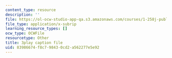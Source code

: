 ```yaml
---
content_type: resource
description: ''
file: https://ol-ocw-studio-app-qa.s3.amazonaws.com/courses/1-258j-public-transportation-systems-spring-2017/83986674f8c798430cd2a562277e5e92_MlDdfgjpBe0.srt
file_type: application/x-subrip
learning_resource_types: []
ocw_type: OCWFile
resourcetype: Other
title: 3play caption file
uid: 83986674-f8c7-9843-0cd2-a562277e5e92
---
```

